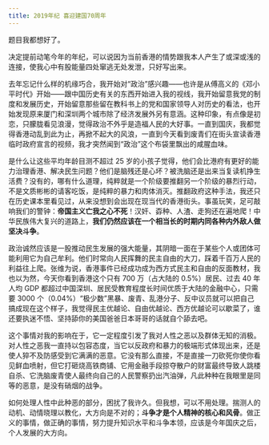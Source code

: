 ```yaml
---
title: 2019年纪 喜迎建国70周年
---
```


题目我都想好了。

决定提前动笔今年的年纪，可以说因为当前香港的情势跟我本人产生了或深或浅的连接，使我心中有股能量四处窜逃无处发泄，只好写出来。

去年忘记什么样的机缘巧合，我开始对“政治”感兴趣——也许是从傅高义的《邓小平时代》开始——跟中国历史有关的东西开始进入我的视线，我开始留意我党的制度和发展历史，开始留意那些留在教科书上的党和国家领导人对历史的看法，也开始发现原来厦门和深圳两个城市除了经济发展外另有意涵。这种印象，有点像是初恋，只朦胧看见浪漫，觉得政治不外乎是造福人民的大好事。一直到国庆，我都觉得香港动乱到此为止，再掀不起大的风浪，一直到今天看到废青们在街头宣读香港临时政府宣言的视频，我才突然闻到“政治”这个布袋里飘出的咸腥血味。

是什么让这些平均年龄目测不超过 25 岁的小孩子觉得，他们会比港府有更好的能力治理香港、解决民生问题？他们是脑残还是心坏？被洗脑还是出来当复读机挣生活费？没有的，哪有什么道理，纯粹就是一个阶级要推翻另一个阶级的暴烈行动，不是文质彬彬的请客吃饭，是纯粹的暴力和肉体消灭。推翻政府这种手法，我还只在历史课本里看见过，从来没想到会出现在现当代的香港街头。事虽玩笑，足可敲响我们的警钟：**帝国主义亡我之心不死**！汉奸、孬种、人渣、走狗还在遍地爬！中华民族伟大复兴的道路上，**我们仍然应该在一个相当长的时期内同各种内外敌人做坚决斗争**。

政治诚然应该是一股推动民生发展的强大能量，其阴暗一面在于某些个人或团体可能利用它为自己牟利。他们时常向人民挥舞的民主自由的大刀，踩着千百万人民的利益往上爬。张维为说，香港事件已经成功成为西方式民主和自由的反面教材，我也以为然，今天你看到香港这个只有 700 万（占大陆的 0.5%）居民、过去 40 年人均 GDP 都超过中国深圳、居民受教育程度长时间优质于大陆的金融中心，只需要 3000 个（0.04%）“极少数”黑暴、废青、乱港分子、反中议员就可以把自己搞成现在这个样子，我觉得民主优越论、自由优越论、西方优越论可以歇菜了，谁还要执迷不悟、坚持舔你的美国爸爸日本哥哥的话就自个舔去吧。

这个事情对我的影响在于，它一定程度引发了我对人性之恶以及群体无知的消极。对人性之恶我一直持以包容态度，当它以反政府和暴力的极端形式体现出来，还是使人猝不及防感受到它满满的恶意。它没有那么直接，不是直接一刀砍死你使你看见鲜血喷射，但它打砸烧高铁商铺、它用金融手段掠夺散户的财富最终导致人跳楼自杀、它洗脑废青使人最终向自己的人民警察扔出汽油弹，凡此种种在我眼里是同等的恶意，是没有硝烟的战争。

如何处理人性中此种恶的部分，困扰了我许久。但我想，可以不用处理。揣测人的动机、动情晓理以教化，大方向是不对的；**斗争才是个人精神的核心和风骨**。做正义的事情，做正确的事情，努力提升知识水平和斗争本领，应该是今年国庆之后，个人发展的大方向。
